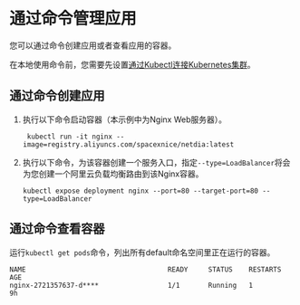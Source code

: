 # 通过命令管理应用

您可以通过命令创建应用或者查看应用的容器。

在本地使用命令前，您需要先设置[通过Kubectl连接Kubernetes集群](/cn.zh-CN/Kubernetes集群用户指南/集群管理/连接集群/通过kubectl连接Kubernetes集群.md)。

## 通过命令创建应用

1.  执行以下命令启动容器（本示例中为Nginx Web服务器）。

    ```
     kubectl run -it nginx --image=registry.aliyuncs.com/spacexnice/netdia:latest
    ```

2.  执行以下命令，为该容器创建一个服务入口，指定`--type=LoadBalancer`将会为您创建一个阿里云负载均衡路由到该Nginx容器。

    ```
    kubectl expose deployment nginx --port=80 --target-port=80 --type=LoadBalancer
    ```


## 通过命令查看容器

运行`kubectl get pods`命令，列出所有default命名空间里正在运行的容器。

```
NAME                                   READY     STATUS    RESTARTS   AGE
nginx-2721357637-d****                 1/1       Running   1          9h
```

